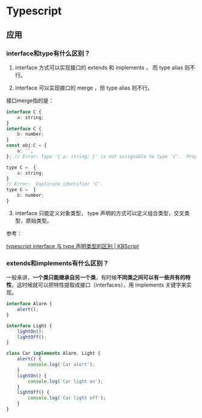 # Typescript

## 应用

### interface和type有什么区别？

1. interface 方式可以实现接口的 extends 和 implements ， 而 type alias 则不行。

2. interface 可以实现接口的 merge ，但 type alias 则不行。

接口merge指的是：

``` js
interface C {
    a: string;
}
interface C {
    b: number;
}
const obj:C = {
    a: '',
}; // Error: Type '{ a: string; }' is not assignable to type 'C'.  Property 'b' is missing in type '{ a: string; }'.

type C =  {
    a: string;
}
// Error:  Duplicate identifier 'C'.
type C =  {
    b: number;
}
```

3. interface 只能定义对象类型， type 声明的方式可以定义组合类型，交叉类型，原始类型。

参考：

[typescript interface 与 type 声明类型的区别 | KBScript](http://kbscript.com/2017/01/27/different-from-interface-type/)

### extends和implements有什么区别？

一般来讲，**一个类只能继承自另一个类**，有时候**不同类之间可以有一些共有的特性**，这时候就可以把特性提取成接口（interfaces），用 implements 关键字来实现。

``` ts
interface Alarm {
    alert();
}

interface Light {
    lightOn();
    lightOff();
}

class Car implements Alarm, Light {
    alert() {
        console.log('Car alert');
    }
    lightOn() {
        console.log('Car light on');
    }
    lightOff() {
        console.log('Car light off');
    }
}
```